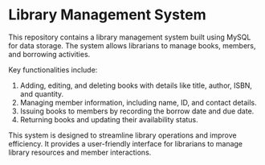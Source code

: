# Library Management System

This repository contains a library management system built using MySQL for data storage. The system allows librarians to manage books, members, and borrowing activities. 

Key functionalities include:

1) Adding, editing, and deleting books with details like title, author, ISBN, and quantity.
2) Managing member information, including name, ID, and contact details.
3) Issuing books to members by recording the borrow date and due date.
4) Returning books and updating their availability status.

This system is designed to streamline library operations and improve efficiency. It provides a user-friendly interface for librarians to manage library resources and member interactions.
